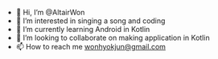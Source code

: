 - 👋 Hi, I’m @AltairWon
- 👀 I’m interested in singing a song and coding
- 🌱 I’m currently learning Android in Kotlin
- 💞️ I’m looking to collaborate on making application in Kotlin
- 📫 How to reach me wonhyokjun@gmail.com

<!---
AltairWon/AltairWon is a ✨ special ✨ repository because its `README.md` (this file) appears on your GitHub profile.
You can click the Preview link to take a look at your changes.
--->
